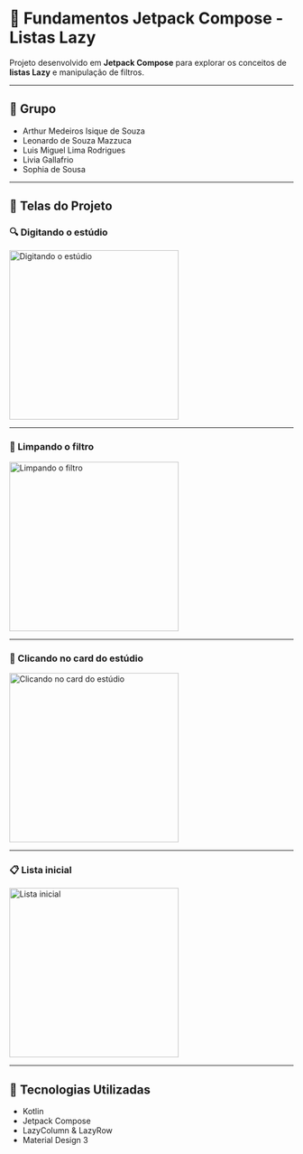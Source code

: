 # 🎨 Fundamentos Jetpack Compose - Listas Lazy

Projeto desenvolvido em **Jetpack Compose** para explorar os conceitos de **listas Lazy** e manipulação de filtros.

---

## 👥 Grupo
- Arthur Medeiros Isique de Souza  
- Leonardo de Souza Mazzuca  
- Luis Miguel Lima Rodrigues  
- Livia Gallafrio  
- Sophia de Sousa  

---

## 📱 Telas do Projeto

### 🔍 Digitando o estúdio
<img width="300" alt="Digitando o estúdio" src="https://github.com/user-attachments/assets/9feb10d2-b82f-451e-9cc8-8a3623fd2445" />

---

### 🧹 Limpando o filtro
<img width="300" alt="Limpando o filtro" src="https://github.com/user-attachments/assets/615168ce-2f50-4d88-b224-add48ac1bc5a" />

---

### 📂 Clicando no card do estúdio
<img width="300" alt="Clicando no card do estúdio" src="https://github.com/user-attachments/assets/46ac1832-2940-49c3-a582-f729367004cb" />

---

### 📋 Lista inicial
<img width="300" alt="Lista inicial" src="https://github.com/user-attachments/assets/dd4d0598-1323-406d-ba68-ea79c7522004" />

---

## 🚀 Tecnologias Utilizadas
- Kotlin  
- Jetpack Compose  
- LazyColumn & LazyRow  
- Material Design 3  

